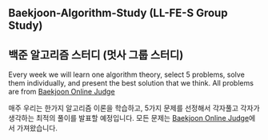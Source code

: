 ## Baekjoon-Algorithm-Study (LL-FE-S Group Study)

## 백준 알고리즘 스터디 (멋사 그룹 스터디)

Every week we will learn one algorithm theory, select 5 problems, solve them individually, and present the best solution that we think. All problems are from [Baekjoon Online Judge](https://www.acmicpc.net/)

매주 우리는 한가지 알고리즘 이론을 학습하고, 5가지 문제를 선정해서 각자풀고 각자가 생각하는 최적의 풀이를 발표할 예정입니다. 모든 문제는 [Baekjoon Online Judge](https://www.acmicpc.net/)에서 가져왔습니다.
